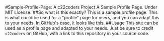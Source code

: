 #Sample-Profile-Page: A c22coders Project
A Sample Profile Page. Under MIT License.
##So what is this exactly?
This is a sample profile page. This is what could be used for a "profile" page for users, and you can adapt this to your needs. In GitHub's case, it looks like [this](https://github.com/settings/profile).
##Usage
This site can be used as a profile page and adapted to your needs.
Just be sure to credit `c22coders` on GitHub, with a link to this repository in your source code.
